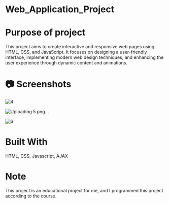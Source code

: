 # Web_Application_Project

# Purpose of project

This project aims to create interactive and responsive web pages using HTML, CSS, and JavaScript. It focuses on designing a user-friendly interface, implementing modern web design techniques, and enhancing the user experience through dynamic content and animations.

# 📷 Screenshots

![4](https://github.com/Ashish-Garg524/Web-Application-Project/assets/126554751/531aa3d6-c2d7-46dd-9dd1-e4e8e69e407f)

![Uploading 5.png…]()

![6](https://github.com/Ashish-Garg524/Web-Application-Project/assets/126554751/f786e0f2-f357-4bbb-9ee7-275c55d46f21)

# Built With
HTML, CSS, Javascript, AJAX

# Note

This project is an educational project for me, and I programmed this project according to the course.


